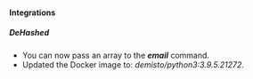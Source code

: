 
#### Integrations
##### DeHashed
- You can now pass an array to the ***email*** command.
- Updated the Docker image to: *demisto/python3:3.9.5.21272*.
